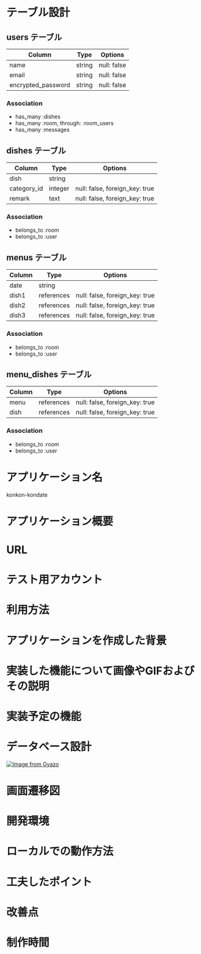 # テーブル設計

## users テーブル

| Column             | Type   | Options     |
| ------------------ | ------ | ----------- |
| name               | string | null: false |
| email              | string | null: false |
| encrypted_password | string | null: false |

### Association

- has_many :dishes
- has_many :room, through: :room_users
- has_many :messages

## dishes テーブル

| Column      | Type       | Options                        |
| ----------- | ---------- | ------------------------------ |
| dish        | string     |                                |
| category_id | integer | null: false, foreign_key: true |
| remark      | text | null: false, foreign_key: true |

### Association

- belongs_to :room
- belongs_to :user

## menus テーブル

| Column      | Type       | Options                        |
| ----------- | ---------- | ------------------------------ |
| date  | string     |                                |
| dish1 | references | null: false, foreign_key: true |
| dish2 | references | null: false, foreign_key: true |
| dish3 | references | null: false, foreign_key: true |


### Association

- belongs_to :room
- belongs_to :user

## menu_dishes テーブル

| Column | Type       | Options                        |
| ------ | ---------- | ------------------------------ |
| menu   | references | null: false, foreign_key: true |
| dish   | references | null: false, foreign_key: true |

### Association

- belongs_to :room
- belongs_to :user


# アプリケーション名
konkon-kondate

# アプリケーション概要
# URL
# テスト用アカウント
# 利用方法
# アプリケーションを作成した背景
# 実装した機能について画像やGIFおよびその説明
# 実装予定の機能
# データベース設計
[![Image from Gyazo](https://i.gyazo.com/c6c36b492f49f71879a7c6d8e8a4fa8f.png)](https://gyazo.com/c6c36b492f49f71879a7c6d8e8a4fa8f)

# 画面遷移図
# 開発環境
# ローカルでの動作方法
# 工夫したポイント
# 改善点
# 制作時間
